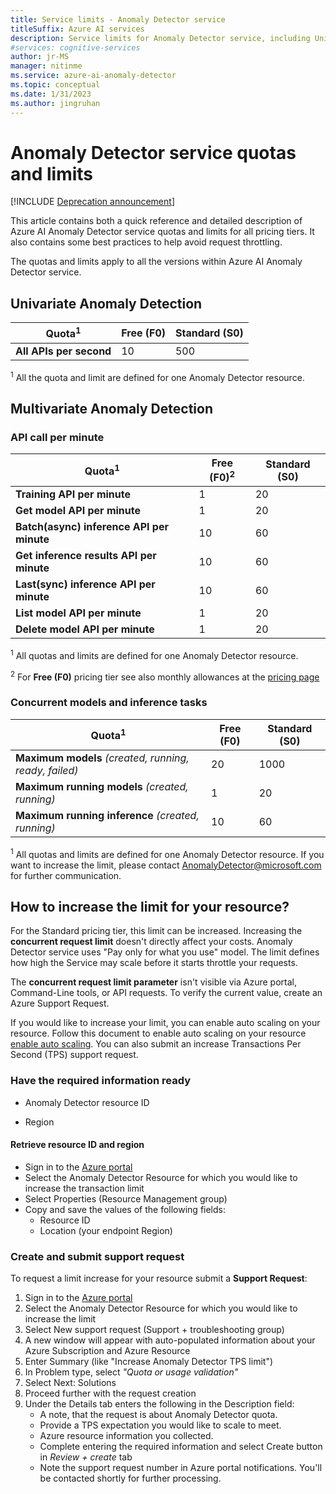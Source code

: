 ```yaml
---
title: Service limits - Anomaly Detector service
titleSuffix: Azure AI services
description: Service limits for Anomaly Detector service, including Univariate Anomaly Detection and Multivariate Anomaly Detection.
#services: cognitive-services
author: jr-MS
manager: nitinme
ms.service: azure-ai-anomaly-detector
ms.topic: conceptual
ms.date: 1/31/2023
ms.author: jingruhan
---
```


# Anomaly Detector service quotas and limits

[!INCLUDE [Deprecation announcement](includes/deprecation.md)]

This article contains both a quick reference and detailed description of Azure AI Anomaly Detector service quotas and limits for all pricing tiers. It also contains some best practices to help avoid request throttling.

The quotas and limits apply to all the versions within Azure AI Anomaly Detector service.

## Univariate Anomaly Detection

|Quota<sup>1</sup>|Free (F0)|Standard (S0)|
|--|--|--|
| **All APIs per second** | 10 | 500 |

<sup>1</sup> All the quota and limit are defined for one Anomaly Detector resource.

## Multivariate Anomaly Detection

### API call per minute

|Quota<sup>1</sup>|Free (F0)<sup>2</sup>|Standard (S0)|
|--|--|--|
| **Training API per minute** | 1 | 20 |
| **Get model API per minute** | 1 | 20 |
| **Batch(async) inference API per minute** | 10 | 60 |
| **Get inference results API per minute** | 10 | 60 |
| **Last(sync) inference API per minute** | 10 | 60 |
| **List model API per minute** | 1 | 20 |
| **Delete model API per minute** | 1 | 20 |

<sup>1</sup> All quotas and limits are defined for one Anomaly Detector resource.

<sup>2</sup> For **Free (F0)** pricing tier see also monthly allowances at the [pricing page](https://azure.microsoft.com/pricing/details/cognitive-services/anomaly-detector/)

### Concurrent models and inference tasks
|Quota<sup>1</sup>|Free (F0)|Standard (S0)|
|--|--|--|
| **Maximum models** *(created, running, ready, failed)*| 20 | 1000 |
| **Maximum running models** *(created, running)* | 1 | 20 |
| **Maximum running inference** *(created, running)* | 10 | 60 |

<sup>1</sup> All quotas and limits are defined for one Anomaly Detector resource. If you want to increase the limit, please contact AnomalyDetector@microsoft.com for further communication.

## How to increase the limit for your resource?

For the Standard pricing tier, this limit can be increased. Increasing the **concurrent request limit** doesn't directly affect your costs. Anomaly Detector service uses "Pay only for what you use" model. The limit defines how high the Service may scale before it starts throttle your requests.

The **concurrent request limit parameter** isn't visible via Azure portal, Command-Line tools, or API requests. To verify the current value, create an Azure Support Request.

If you would like to increase your limit, you can enable auto scaling on your resource. Follow this document to enable auto scaling on your resource [enable auto scaling](../autoscale.md). You can also submit an increase Transactions Per Second (TPS) support request.

### Have the required information ready

* Anomaly Detector resource ID

* Region

#### Retrieve resource ID and region

* Sign in to the [Azure portal](https://portal.azure.com)
* Select the Anomaly Detector Resource for which you would like to increase the transaction limit
* Select Properties (Resource Management group)
* Copy and save the values of the following fields:
  * Resource ID
  * Location (your endpoint Region)

### Create and submit support request

To request a limit increase for your resource submit a **Support Request**:

1. Sign in to the [Azure portal](https://portal.azure.com)
2. Select the Anomaly Detector Resource for which you would like to increase the limit
3. Select New support request (Support + troubleshooting group)
4. A new window will appear with auto-populated information about your Azure Subscription and Azure Resource
5. Enter Summary (like "Increase Anomaly Detector TPS limit")
6. In Problem type, select *"Quota or usage validation"*
7. Select Next: Solutions
8. Proceed further with the request creation
9. Under the Details tab enters the following in the Description field:
    * A note, that the request is about Anomaly Detector quota.
    * Provide a TPS expectation you would like to scale to meet.
    * Azure resource information you collected.
    * Complete entering the required information and select Create button in *Review + create* tab
    * Note the support request number in Azure portal notifications. You'll be contacted shortly for further processing.
